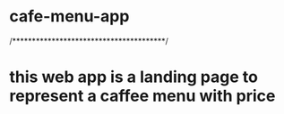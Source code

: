 # cafe-menu-app
/***************************************/
# this web app is a landing page to represent a caffee menu with price
